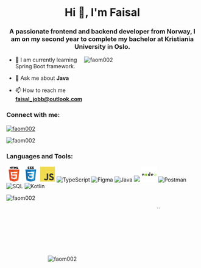 <h1 align="center">Hi 👋, I'm Faisal</h1>
<h3 align="center">A passionate frontend and backend developer from Norway, I am on my second year to complete my bachelor at Kristiania University in Oslo.</h3>
<img align="right" alt="faom002" height=250 width=300 src="https://analyticsindiamag.com/wp-content/uploads/2018/12/developer-dribbble.gif" />


- 🌱 I am currently learning Spring Boot framework.

- 💬 Ask me about **Java**

- 📫 How to reach me **faisal_jobb@outlook.com**

  
<h3 align="left">Connect with me:</h3>
<p align="left">
<a href="https://www.linkedin.com/in/faisal-omar-2592a022a/" target="blank"><img align="center" src="https://raw.githubusercontent.com/rahuldkjain/github-profile-readme-generator/master/src/images/icons/Social/linked-in-alt.svg" alt="faom002" height="30" width="40" /></a>
</p>

<p align="left"> <img src="https://komarev.com/ghpvc/?username=faom002&label=Profile%20views&color=0e75b6&style=flat" alt="faom002" /> </p>

<h3 align="left">Languages and Tools:</h3>
<p align="left">
  <img src="https://raw.githubusercontent.com/devicons/devicon/master/icons/html5/html5-original-wordmark.svg" alt="HTML" width="40" height="40"/>
  <img src="https://raw.githubusercontent.com/devicons/devicon/master/icons/css3/css3-original-wordmark.svg" alt="CSS" width="40" height="40"/>
  <img src="https://raw.githubusercontent.com/devicons/devicon/master/icons/javascript/javascript-original.svg" alt="JavaScript" width="40" height="40"/>
  <img src="https://www.vectorlogo.zone/logos/typescriptlang/typescriptlang-icon.svg" alt="TypeScript" width="40" height="40"/>
  <img src="https://www.vectorlogo.zone/logos/figma/figma-icon.svg" alt="Figma" width="40" height="40"/>
  <img src="https://www.vectorlogo.zone/logos/java/java-icon.svg" alt="Java" width="40" height="40"/>
  <img src="https://cdn.jsdelivr.net/gh/devicons/devicon/icons/csharp/csharp-original.svg" width="32"/>
  <img src="https://raw.githubusercontent.com/devicons/devicon/master/icons/nodejs/nodejs-original-wordmark.svg" alt="Node.js" width="40" height="40"/>
    <img src="https://www.vectorlogo.zone/logos/getpostman/getpostman-icon.svg" alt="Postman" width="40" height="40"/>
    <img src="https://www.vectorlogo.zone/logos/mysql/mysql-icon.svg" alt="SQL" width="40" height="40"/>
  <img src="https://www.vectorlogo.zone/logos/kotlinlang/kotlinlang-icon.svg" alt="Kotlin" width="40" height="40"/>

</p>

<p><img align="left" height="160" width="395" src="https://github-readme-stats.vercel.app/api/top-langs?username=faom002&show_icons=true&locale=en&layout=compact&theme=blue-green" alt="faom002" /></p>

<p>&nbsp;<img width="395" height="160" align="right" src="https://github-readme-stats.vercel.app/api?username=faom002&show_icons=true&locale=en&theme=blue-green" alt="faom002" /></p>
``
